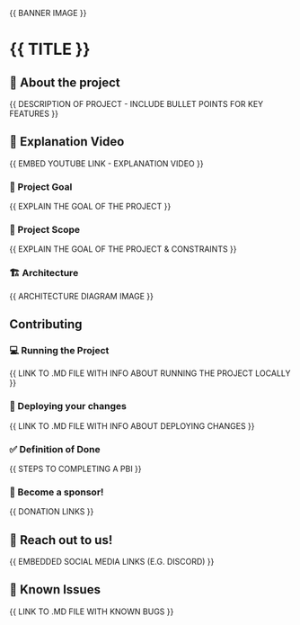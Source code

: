 {{ BANNER IMAGE }}

# {{ TITLE }}

## 💼 About the project

{{ DESCRIPTION OF PROJECT - INCLUDE BULLET POINTS FOR KEY FEATURES }}

## 🎥 Explanation Video

{{ EMBED YOUTUBE LINK - EXPLANATION VIDEO }}

### 🥅 Project Goal

{{ EXPLAIN THE GOAL OF THE PROJECT }}

### 🔭 Project Scope

{{ EXPLAIN THE GOAL OF THE PROJECT & CONSTRAINTS }}

### 🏗️ Architecture

{{ ARCHITECTURE DIAGRAM IMAGE }}

## Contributing

### 💻 Running the Project

{{ LINK TO .MD FILE WITH INFO ABOUT RUNNING THE PROJECT LOCALLY }}

### 🚀 Deploying your changes

{{ LINK TO .MD FILE WITH INFO ABOUT DEPLOYING CHANGES }}

### ✅ Definition of Done

{{ STEPS TO COMPLETING A PBI }}

### 🙏 Become a sponsor!

{{ DONATION LINKS }}

## 👋 Reach out to us!

{{ EMBEDDED SOCIAL MEDIA LINKS (E.G. DISCORD) }}

## 🐛 Known Issues

{{ LINK TO .MD FILE WITH KNOWN BUGS }}
